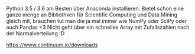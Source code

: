 Python 3.5 / 3.6 am Besten über Anaconda installieren. Bietet schon eine ganze menge an Bibliothken für Scientific Computing und Data Mining gleich mit, brauchen tut man die ja mal immer wie NumPy oder SciPy oder auch Pandas <3 Nicht geht über ein schnelles Array mit Zufallszahlen nach der Normalverteilung :D

https://www.continuum.io/downloads